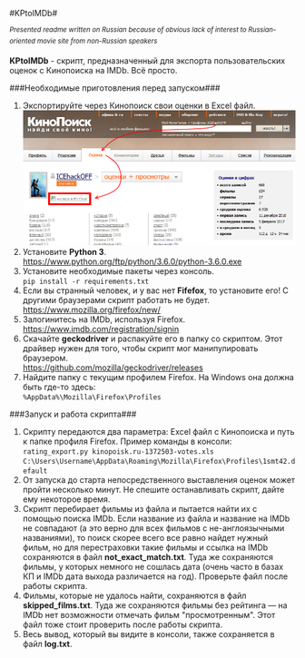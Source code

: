 ﻿#KPtoIMDb#

<sup>*Presented readme written on Russian because of obvious lack of interest to Russian-oriented movie site from non-Russian speakers*</sup>

**KPtoIMDb** - скрипт, предназначенный для экспорта пользовательских оценок c Кинопоиска на IMDb. Всё просто.

###Необходимые приготовления перед запуском###

1. Экспортируйте через Кинопоиск свои оценки в Excel файл.<br />
![Профиль -> Оценки -> Экспорт в MS Excel](/img/export.png?raw=true)
2. Установите **Python 3**.<br />
<https://www.python.org/ftp/python/3.6.0/python-3.6.0.exe>
3. Установите необходимые пакеты через консоль.<br />
`pip install -r requirements.txt`
4. Если вы странный человек, и у вас нет **Fifefox**, то установите его! С другими браузерами скрипт работать не будет.<br />
<https://www.mozilla.org/firefox/new/>
5. Залогинитесь на IMDb, используя Firefox.<br />
<https://www.imdb.com/registration/signin>
5. Скачайте **geckodriver** и распакуйте его в папку со скриптом. Этот драйвер нужен для того, чтобы скрипт мог манипулировать браузером.<br />
<https://github.com/mozilla/geckodriver/releases>
6. Найдите папку с текущим профилем Firefox. На Windows она должна быть где-то здесь:<br />
`%AppData%\Mozilla\Firefox\Profiles`

###Запуск и работа скрипта###
1. Скрипту передаются два параметра: Excel файл с Кинопоиска и путь к папке профиля Firefox. Пример команды в консоли:<br />
`rating_export.py kinopoisk.ru-1372503-votes.xls C:\Users\Username\AppData\Roaming\Mozilla\Firefox\Profiles\1smt42.default`
2. От запуска до старта непосредственного выставления оценок может пройти несколько минут. Не спешите останавливать скрипт, дайте ему некоторое время.
3. Скрипт перебирает фильмы из файла и пытается найти их с помощью поиска IMDb. Если название из файла и название на IMDb не совпадают (а это верно для всех фильмов с не-англоязычными названиями), то поиск скорее всего все равно найдет нужный фильм, но для перестраховки такие фильмы и ссылка на IMDb сохраняются в файл **not_exact_match.txt**. Туда же сохраняются фильмы, у которых немного не сошлась дата (очень часто в базах КП и IMDb дата выхода различается на год). Проверьте файл после работы скрипта.
4. Фильмы, которые не удалось найти, сохраняются в файл **skipped_films.txt**. Туда же сохраняются фильмы без рейтинга — на IMDb нет возможности отмечать фильм "просмотренным". Этот файл тоже стоит проверить после работы скрипта.
5. Весь вывод, который вы видите в консоли, также сохраняется в файл **log.txt**.